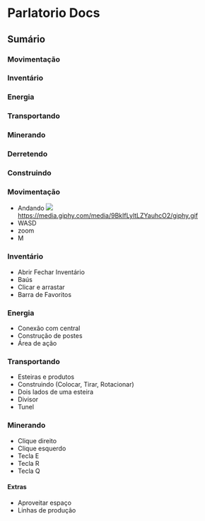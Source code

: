 # Parlatorio Docs

## Sumário

### Movimentação
### Inventário
### Energia
### Transportando
### Minerando
### Derretendo
### Construindo


### Movimentação
- Andando
![](name-of-giphy.gif)
https://media.giphy.com/media/9BkIfLyltLZYauhcO2/giphy.gif
- WASD
- zoom
- M

### Inventário
- Abrir Fechar Inventário
- Baús
- Clicar e arrastar
- Barra de Favoritos

### Energia
- Conexão com central
- Construção de postes
- Área de ação

### Transportando
- Esteiras e produtos
- Construindo (Colocar, Tirar, Rotacionar)
- Dois lados de uma esteira
- Divisor
- Tunel

### Minerando
- Clique direito
- Clique esquerdo
- Tecla E
- Tecla R
- Tecla Q

#### Extras
- Aproveitar espaço
- Linhas de produção
